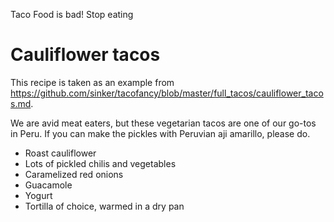 Taco
Food is bad! Stop eating

# Cauliflower tacos

This recipe is taken as an example from https://github.com/sinker/tacofancy/blob/master/full_tacos/cauliflower_tacos.md.

We are avid meat eaters, but these vegetarian tacos are one of our go-tos in
Peru. If you can make the pickles with Peruvian aji amarillo, please do.

- Roast cauliflower
- Lots of pickled chilis and vegetables
- Caramelized red onions
- Guacamole
- Yogurt
- Tortilla of choice, warmed in a dry pan
